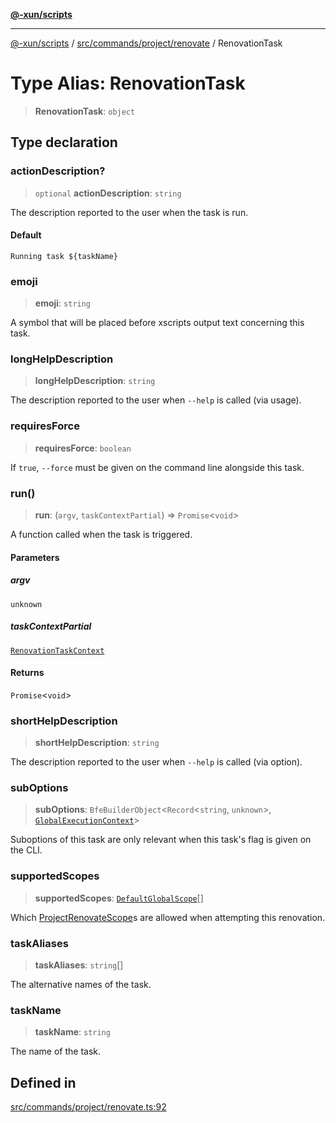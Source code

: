 [**@-xun/scripts**](../../../../../README.md)

***

[@-xun/scripts](../../../../../README.md) / [src/commands/project/renovate](../README.md) / RenovationTask

# Type Alias: RenovationTask

> **RenovationTask**: `object`

## Type declaration

### actionDescription?

> `optional` **actionDescription**: `string`

The description reported to the user when the task is run.

#### Default

`Running task ${taskName}`

### emoji

> **emoji**: `string`

A symbol that will be placed before xscripts output text concerning this
task.

### longHelpDescription

> **longHelpDescription**: `string`

The description reported to the user when `--help` is called (via usage).

### requiresForce

> **requiresForce**: `boolean`

If `true`, `--force` must be given on the command line alongside this task.

### run()

> **run**: (`argv`, `taskContextPartial`) => `Promise`\<`void`\>

A function called when the task is triggered.

#### Parameters

##### argv

`unknown`

##### taskContextPartial

[`RenovationTaskContext`](RenovationTaskContext.md)

#### Returns

`Promise`\<`void`\>

### shortHelpDescription

> **shortHelpDescription**: `string`

The description reported to the user when `--help` is called (via option).

### subOptions

> **subOptions**: `BfeBuilderObject`\<`Record`\<`string`, `unknown`\>, [`GlobalExecutionContext`](../../../../configure/type-aliases/GlobalExecutionContext.md)\>

Suboptions of this task are only relevant when this task's flag is given
on the CLI.

### supportedScopes

> **supportedScopes**: [`DefaultGlobalScope`](../../../../configure/enumerations/DefaultGlobalScope.md)[]

Which [ProjectRenovateScope](../../../../configure/enumerations/DefaultGlobalScope.md)s are allowed when attempting this
renovation.

### taskAliases

> **taskAliases**: `string`[]

The alternative names of the task.

### taskName

> **taskName**: `string`

The name of the task.

## Defined in

[src/commands/project/renovate.ts:92](https://github.com/Xunnamius/xscripts/blob/12020afea79f1ec674174f8cb4103ac0b46875c5/src/commands/project/renovate.ts#L92)
